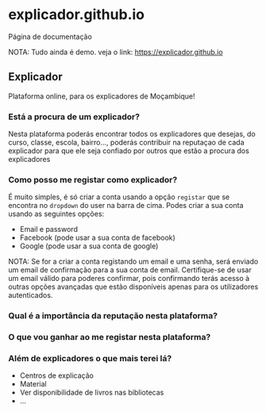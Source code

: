 # explicador.github.io
Página de documentação 

NOTA: Tudo ainda é demo.
veja o link: https://explicador.github.io

## Explicador

Plataforma online, para os explicadores de Moçambique!

### Está a procura de um explicador?

Nesta plataforma poderás encontrar todos os explicadores que desejas, do curso, classe, escola, bairro..., poderás contribuir na reputaçao de cada explicador 
para que ele seja confiado por outros que estão a procura dos explicadores

### Como posso me registar como explicador?

É muito simples, é só criar a conta usando a opção `registar` que se encontra no `dropdown` do user na barra de cima.
Podes criar a sua conta usando as seguintes opções:

* Email e password
* Facebook (pode usar a sua conta de facebook)
* Google (pode usar a sua conta de google)

NOTA: Se for a criar a conta registando um email e uma senha, será enviado um email de confirmação para a sua conta de email. 
Certifique-se de usar um email válido para poderes confirmar, pois confirmando terás acesso à
outras opções avançadas que estão disponíveis apenas para os utilizadores autenticados.


### Qual é a importância da reputação nesta plataforma?


### O que vou ganhar ao me registar nesta plataforma?

### Além de explicadores o que mais terei lá?

* Centros de explicação
* Material
* Ver disponibilidade de livros nas bibliotecas
* ...

